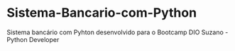 # Sistema-Bancario-com-Python
Sistema bancário com Pyhton desenvolvido para o Bootcamp DIO Suzano - Python Developer
